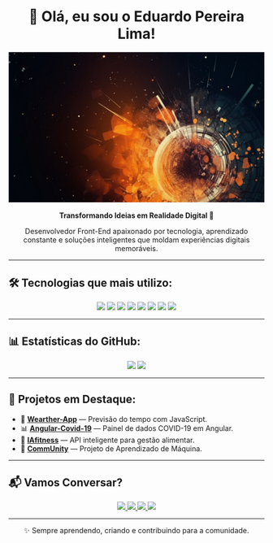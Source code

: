<h1 align="center">👋 Olá, eu sou o Eduardo Pereira Lima!</h1>

<p align="center">
  <img src="https://github.com/EduardoPereiraLima-Dev/EduardoPereira/blob/main/public/bg-explosion.png" alt="Banner Eduardo Pereira" />
</p>

<p align="center">
  <b>Transformando Ideias em Realidade Digital 🚀</b>
</p>

<p align="center"> 
  Desenvolvedor Front-End apaixonado por tecnologia, aprendizado constante e soluções inteligentes que moldam experiências digitais memoráveis.
</p>

---

## 🛠️ Tecnologias que mais utilizo:

<div align="center">
  <img src="https://img.shields.io/badge/-JavaScript-F7DF1E?style=for-the-badge&logo=javascript&logoColor=000" />
  <img src="https://img.shields.io/badge/-TypeScript-3178C6?style=for-the-badge&logo=typescript&logoColor=fff" />
  <img src="https://img.shields.io/badge/-Angular-DD0031?style=for-the-badge&logo=angular&logoColor=fff" />
  <img src="https://img.shields.io/badge/-Next.js-000000?style=for-the-badge&logo=next.js&logoColor=fff" />
  <img src="https://img.shields.io/badge/-React-61DAFB?style=for-the-badge&logo=react&logoColor=000" />
  <img src="https://img.shields.io/badge/-Tailwind_CSS-38B2AC?style=for-the-badge&logo=tailwind-css&logoColor=fff" />
  <img src="https://img.shields.io/badge/-C%23-239120?style=for-the-badge&logo=c-sharp&logoColor=fff" />
  <img src="https://img.shields.io/badge/-Python-3776AB?style=for-the-badge&logo=python&logoColor=fff" />
</div>

---

## 📊 Estatísticas do GitHub:

<div align="center">
  <img height="180em" src="https://github-readme-stats.vercel.app/api?username=EduardoPereiraLima-Dev&show_icons=true&theme=radical" />
  <img height="180em" src="https://github-readme-stats.vercel.app/api/top-langs/?username=EduardoPereiraLima-Dev&layout=compact&theme=radical" />
</div>

---

## 📌 Projetos em Destaque:

- 🎨 [**Wearther-App**](https://github.com/EduardoPereiraLima-Dev/wearther-app) — Previsão do tempo com JavaScript.
- 📊 [**Angular-Covid-19**](https://github.com/EduardoPereiraLima-Dev/Angular-Covid-19) — Painel de dados COVID-19 em Angular.
- 🤖 [**IAfitness**](https://github.com/EduardoPereiraLima-Dev/IaFit) — API inteligente para gestão alimentar.
- 🧠 [**CommUnity**](https://github.com/EduardoPereiraLima-Dev/CommUnity) — Projeto de Aprendizado de Máquina.

---

## 📬 Vamos Conversar?

<div align="center">
  <a href="https://github.com/EduardoPereiraLima-Dev">
    <img src="https://img.shields.io/badge/GitHub-181717?style=for-the-badge&logo=github" />
  </a>
  <a href="https://www.linkedin.com/in/eduardo-pereira-lima-7580a5239">
    <img src="https://img.shields.io/badge/LinkedIn-0077B5?style=for-the-badge&logo=linkedin" />
  </a>
  <a href="https://t.me/@E967484018">
    <img src="https://img.shields.io/badge/Telegram-26A5E4?style=for-the-badge&logo=telegram" />
  </a>
  <a href="https://api.whatsapp.com/send?phone=5511967484018">
    <img src="https://img.shields.io/badge/WhatsApp-25D366?style=for-the-badge&logo=whatsapp" />
  </a>
</div>

---

<p align="center">
  ✨ Sempre aprendendo, criando e contribuindo para a comunidade.
</p>
